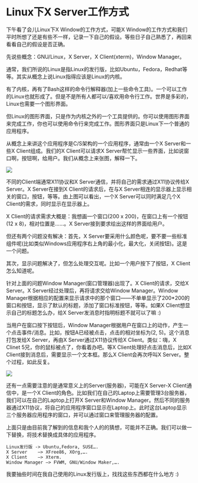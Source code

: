 Linux下X Server工作方式
=========

下午看了会儿Linux下X Window的工作方式，可能X Window的工作方式和我们平时所想了还是有些不一样，记录一下自己的假设。等些日子自己熟悉了，再回来看看自己的假设是否正确。

先说些概念：GNU/Linux，X Server，X Client(xterm)，Window Manager。

通常，我们所说的Linux是指Linux的发行版，比如Ubuntu，Fedora，Redhat等等。其实从概念上说Linux指得应该是Linux的内核。

有了内核，再有了Bash这样的命令行解释器(加上一些命令工具)。一个可以工作的Linux也就形成了。但是不是所有人都可以/喜欢用命令行工作。世界是多彩的，Linux也需要一个图形界面。

但Linux的图形界面，只是作为内核之外的一个工具提供的。你可以使用图形界面来完成工作，你也可以使用命令行来完成工作。图形界面只是Linux下一个普通的应用程序。

从概念上来讲这个应用程序是C/S架构的一个应用程序，通常由一个X Server和一些X Client组成。我们的X Client可以请求X Server帮忙显示一些界面，比如说窗口啊，按钮啊，给用户。我们从概念上来张图，解释一下。

![](http://images.cnblogs.com/cnblogs_com/Jerry-Chou/201012/201012292139307591.png)

不同的Client端通常X11协议和X Server通信，并将自己的需求通过X11协议传给X Server。X Server在接到X Client的请求后，在与X Server相连的显示器上显示相关的窗口，按钮，等等。由上图可以看出，一个X Server可以同时满足几个X Client的需求，同时显示在显示器上。

X Client的请求需求大概是：我想画一个窗口(200 x 200)，在窗口上有一个按钮(12 x 8)，相对位置是……。X Server接到要求绘出这样的界面给用户。

但还有两个问题没有解决：首先，X Server要采用什么颜色呢，要不要一些标准组件呢(比如类似Windows应用程序右上角的最小化，最大化，关闭按钮)。这是一个问题。

其次，显示问题解决了，但怎么处理交互呢。比如一个用户按下了按钮，X Client怎么知道呢。

针对上面的问题Window Manager(窗口管理器)出现了。X Client的请求，交给X Server。X Server经过处理后，再将请求交给Window Manager。Window Manager根据相应的配置来显示请求中的那个窗口——不单单显示了200*200的窗口和按钮，显示了默认的标题，添加了窗口标准按钮，等等。如果X Client想显示自己的标题怎么办，给X Server发消息时指明标题不就可以了嘛 :)

当用户在窗口按下按钮后，Window Manager根据用户在窗口上的动作，产生一个点击事件/消息。比如，按钮A已经被点击，点击的相对坐标为(2, 5)。这个消息打包发给X Server，再由X Server通过X11协议传给X Client。类似：嗨，X Clinet 5兄，你的鼠标被点了，你看着办吧。等X Client处理好点击消息后，比如X Client接到消息后，需要显示一个文本框。那么X Client会再次呼叫X Server。整个过程，如此反复。

![](http://images.cnblogs.com/cnblogs_com/Jerry-Chou/201012/201012292139352669.png)

还有一点需要注意的是通常意义上的Server(服务器)，可能在X Server-X Client通信中，是一个X Client的角色。比如我们在自己的Laptop上需要管理3台服务器，我们可以在自己的Laptop上打开X Server和Window Manager。然后不同的服务器通过X11协议，将自己的应用程序窗口显示在Laptop上。此时这台Laptop显示三个服务器应用程序的窗口，并可以通过窗口来管理服务器的配置。

上面只是由目前我了解到的信息和我个人的的猜想，可能并不正确。我们可以做一下替换，将技术替换成具体的应用程序。

```text
Linux发行版 -> Ubuntu,Fedora, SUSE….
X Server    –> XFree86, XOrg,….
X Client    –> Xterm.
Window Manager –> FVWM, GNU/Window Maker,….
```

我要抽些时间在我自己使用的Linux发行版上，找找这些东西都在什么地方 :)
